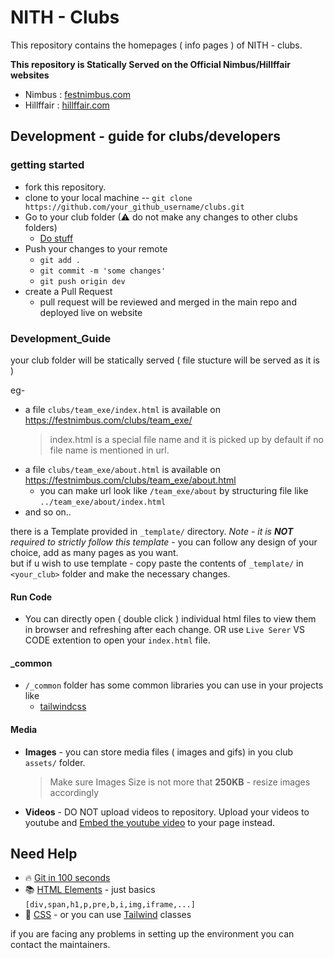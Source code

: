 # NITH - Clubs

This repository contains the homepages ( info pages ) of NITH - clubs.

**This repository is Statically Served on the Official Nimbus/Hillffair websites**

- Nimbus : [festnimbus.com](https://festnimbus.com/clubs)
- Hillffair : [hillffair.com](https://festnimbus.com/clubs)

## Development - guide for clubs/developers

### getting started

- fork this repository.
- clone to your local machine -- `git clone https://github.com/your_github_username/clubs.git`
- Go to your club folder (⚠ do not make any changes to other clubs folders)
  - [Do stuff](#development_guide)
- Push your changes to your remote
  - `git add .`
  - `git commit -m 'some changes'`
  - `git push origin dev`
- create a Pull Request
  - pull request will be reviewed and merged in the main repo and deployed live on website

### Development_Guide

your club folder will be statically served ( file stucture will be served as it is ) <br>

eg- <br>

- a file `clubs/team_exe/index.html` is available on https://festnimbus.com/clubs/team_exe/
  > index.html is a special file name and it is picked up by default if no file name is mentioned in url.
- a file `clubs/team_exe/about.html` is available on https://festnimbus.com/clubs/team_exe/about.html
  - you can make url look like `/team_exe/about` by structuring file like `../team_exe/about/index.html`
- and so on..

there is a Template provided in `_template/` directory. _Note - it is **NOT** required to strictly follow this template_ - you can follow any design of your choice, add as many pages as you want. <br/>
but if u wish to use template - copy paste the contents of `_template/` in `<your_club>` folder and make the necessary changes.

#### Run Code

- You can directly open ( double click ) individual html files to view them in browser and refreshing after each change. OR use `Live Serer` VS CODE extention to open your `index.html` file.

#### \_common

- `/_common` folder has some common libraries you can use in your projects like
  - [tailwindcss](https://tailwindcss.com/docs/padding)

#### Media

- **Images** - you can store media files ( images and gifs) in you club `assets/` folder.
  > Make sure Images Size is not more that **250KB** - resize images accordingly
- **Videos** - DO NOT upload videos to repository. Upload your videos to youtube and [Embed the youtube video](https://support.google.com/youtube/answer/171780?hl=en#zippy=) to your page instead.

## Need Help

- 🔥 [Git in 100 seconds](https://www.youtube.com/watch?v=hwP7WQkmECE)
- 📚 [HTML Elements](https://www.w3schools.com/tags/ref_byfunc.asp) - just basics `[div,span,h1,p,pre,b,i,img,iframe,...]`
- 💄 [CSS](https://www.w3schools.com/css/default.asp) - or you can use [Tailwind](https://tailwindcss.com/docs/) classes

if you are facing any problems in setting up the environment you can contact the maintainers.
